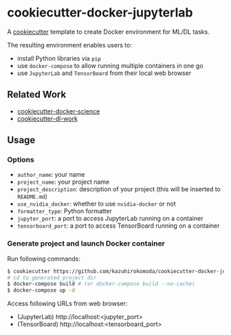 # cookiecutter-docker-jupyterlab

A [cookiecutter](https://github.com/cookiecutter/cookiecutter) template to create Docker environment for ML/DL tasks.

The resulting environment enables users to:

- install Python libraries via ```pip```
- use ```docker-compose``` to allow running multiple containers in one go
- use ```JupyterLab``` and  ```TensorBoard``` from their local web browser

## Related Work

- [cookiecutter-docker-science](https://github.com/docker-science/cookiecutter-docker-science)
- [cookiecutter-dl-work](https://github.com/eqs/cookiecutter-dl-work)

## Usage

### Options

- `author_name`: your name
- `project_name`: your project name
- `project_description`: description of your project (this will be inserted to `README.md`)
- `use_nvidia_docker`: whether to use ```nvidia-docker``` or not
- `formatter_type`: Python formatter
- `jupyter_port`: a port to access JupyterLab running on a container
- `tensorboard_port`: a port to access TensorBoard running on a container

### Generate project and launch Docker container

Run following commands:

```bash
$ cookiecutter https://github.com/kazuhirokomoda/cookiecutter-docker-jupyterlab
# cd to generated project dir
$ docker-compose build # (or docker-compose build --no-cache)
$ docker-compose up -d
```

Access following URLs from web browser:

- (JupyterLab) http://localhost:<jupyter_port>
- (TensorBoard) http://localhost:<tensorboard_port>
